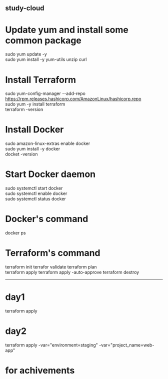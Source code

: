 ## study-cloud
# Update yum and install some common package
sudo yum update -y  
sudo yum install -y yum-utils unzip curl  

# Install Terraform
sudo yum-config-manager --add-repo https://rpm.releases.hashicorp.com/AmazonLinux/hashicorp.repo  
sudo yum -y install terraform  
terraform -version  

# Install Docker
sudo amazon-linux-extras enable docker  
sudo yum install -y docker  
docket -version  

# Start Docker daemon
sudo systemctl start docker  
sudo systemctl enable docker  
sudo systemctl status docker  

# Docker's command
docker ps

# Terraform's command
terraform init
terrafor validate
terraform plan  
terraform apply
terraform apply -auto-approve
terraform destroy

------
# day1
terraform apply

# day2
terraform apply -var="environment=staging" -var="project_name=web-app"

# for achivements
